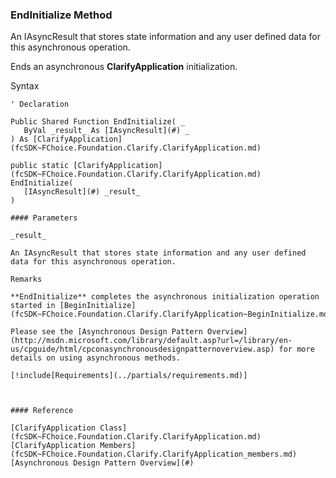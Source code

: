 ﻿### EndInitialize Method

An IAsyncResult that stores state information and any user defined data for this asynchronous operation.

Ends an asynchronous **ClarifyApplication** initialization.

Syntax

```vbnet
' Declaration

Public Shared Function EndInitialize( _
   ByVal _result_ As [IAsyncResult](#) _
) As [ClarifyApplication](fcSDK~FChoice.Foundation.Clarify.ClarifyApplication.md)

public static [ClarifyApplication](fcSDK~FChoice.Foundation.Clarify.ClarifyApplication.md) EndInitialize( 
   [IAsyncResult](#) _result_
)

#### Parameters

_result_

An IAsyncResult that stores state information and any user defined data for this asynchronous operation.

Remarks

**EndInitialize** completes the asynchronous initialization operation started in [BeginInitialize](fcSDK~FChoice.Foundation.Clarify.ClarifyApplication~BeginInitialize.md).

Please see the [Asynchronous Design Pattern Overview](http://msdn.microsoft.com/library/default.asp?url=/library/en-us/cpguide/html/cpconasynchronousdesignpatternoverview.asp) for more details on using asynchronous methods.

[!include[Requirements](../partials/requirements.md)]



#### Reference

[ClarifyApplication Class](fcSDK~FChoice.Foundation.Clarify.ClarifyApplication.md)  
[ClarifyApplication Members](fcSDK~FChoice.Foundation.Clarify.ClarifyApplication_members.md)  
[Asynchronous Design Pattern Overview](#)